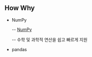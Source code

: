 ## How Why 

- NumPy

  -- <a href = http://numpy.org> NumPy </a>
  
  -- 수학 및 과학적 연산을 쉽고 빠르게 지원
  
- pandas

 
